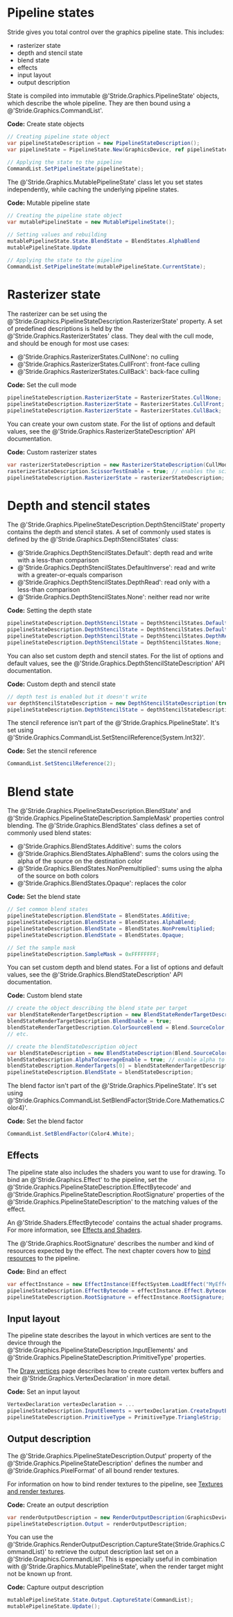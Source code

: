# Pipeline states

Stride gives you total control over the graphics pipeline state. This includes:

- rasterizer state
- depth and stencil state
- blend state
- effects
- input layout
- output description

State is compiled into immutable @'Stride.Graphics.PipelineState' objects, which describe the whole pipeline. They are then bound using a @'Stride.Graphics.CommandList'.

**Code:** Create state objects

```cs
// Creating pipeline state object
var pipelineStateDescription = new PipelineStateDescription();
var pipelineState = PipelineState.New(GraphicsDevice, ref pipelineStateDescription);
 
// Applying the state to the pipeline
CommandList.SetPipelineState(pipelineState);
```

The @'Stride.Graphics.MutablePipelineState' class let you set states independently, while caching the underlying pipeline states.

**Code:** Mutable pipeline state

```cs
// Creating the pipeline state object
var mutablePipelineState = new MutablePipelineState();

// Setting values and rebuilding
mutablePipelineState.State.BlendState = BlendStates.AlphaBlend
mutablePipelineState.Update
 
// Applying the state to the pipeline
CommandList.SetPipelineState(mutablePipelineState.CurrentState);
```

# Rasterizer state

The rasterizer can be set using the @'Stride.Graphics.PipelineStateDescription.RasterizerState' property. A set of predefined descriptions is held by the @'Stride.Graphics.RasterizerStates' class. They deal with the cull mode, and should be enough for most use cases:

- @'Stride.Graphics.RasterizerStates.CullNone': no culling
- @'Stride.Graphics.RasterizerStates.CullFront': front-face culling
- @'Stride.Graphics.RasterizerStates.CullBack': back-face culling

**Code:** Set the cull mode

```cs
pipelineStateDescription.RasterizerState = RasterizerStates.CullNone;
pipelineStateDescription.RasterizerState = RasterizerStates.CullFront;
pipelineStateDescription.RasterizerState = RasterizerStates.CullBack;
```

You can create your own custom state. For the list of options and default values, see the @'Stride.Graphics.RasterizerStateDescription' API documentation.

**Code:** Custom rasterizer states

```cs
var rasterizerStateDescription = new RasterizerStateDescription(CullMode.Front);
rasterizerStateDescription.ScissorTestEnable = true; // enables the scissor test
pipelineStateDescription.RasterizerState = rasterizerStateDescription;
```

# Depth and stencil states

The @'Stride.Graphics.PipelineStateDescription.DepthStencilState' property contains the depth and stencil states. A set of commonly used states is defined by the @'Stride.Graphics.DepthStencilStates' class:

- @'Stride.Graphics.DepthStencilStates.Default': depth read and write with a less-than comparison
- @'Stride.Graphics.DepthStencilStates.DefaultInverse': read and write with a greater-or-equals comparison
- @'Stride.Graphics.DepthStencilStates.DepthRead': read only with a less-than comparison
- @'Stride.Graphics.DepthStencilStates.None': neither read nor write

**Code:** Setting the depth state

```cs
pipelineStateDescription.DepthStencilState = DepthStencilStates.Default;
pipelineStateDescription.DepthStencilState = DepthStencilStates.DefaultInverse;
pipelineStateDescription.DepthStencilState = DepthStencilStates.DepthRead;
pipelineStateDescription.DepthStencilState = DepthStencilStates.None;
```

You can also set custom depth and stencil states. For the  list of options and default values, see the @'Stride.Graphics.DepthStencilStateDescription' API documentation.

**Code:** Custom depth and stencil state

```cs
// depth test is enabled but it doesn't write
var depthStencilStateDescription = new DepthStencilStateDescription(true, false);
pipelineStateDescription.DepthStencilState = depthStencilStateDescription;
```

The stencil reference isn't part of the @'Stride.Graphics.PipelineState'. It's set using @'Stride.Graphics.CommandList.SetStencilReference(System.Int32)'.

**Code:** Set the stencil reference

```cs
CommandList.SetStencilReference(2);
```


# Blend state

The @'Stride.Graphics.PipelineStateDescription.BlendState' and @'Stride.Graphics.PipelineStateDescription.SampleMask' properties control blending. The @'Stride.Graphics.BlendStates' class defines a set of commonly used blend states:

- @'Stride.Graphics.BlendStates.Additive': sums the colors 
- @'Stride.Graphics.BlendStates.AlphaBlend': sums the colors using the alpha of the source on the destination color
- @'Stride.Graphics.BlendStates.NonPremultiplied': sums using the alpha of the source on both colors
- @'Stride.Graphics.BlendStates.Opaque': replaces the color

**Code:** Set the blend state

```cs
// Set common blend states
pipelineStateDescription.BlendState = BlendStates.Additive;
pipelineStateDescription.BlendState = BlendStates.AlphaBlend;
pipelineStateDescription.BlendState = BlendStates.NonPremultiplied;
pipelineStateDescription.BlendState = BlendStates.Opaque;

// Set the sample mask
pipelineStateDescription.SampleMask = 0xFFFFFFFF;
```

You can set custom depth and blend states. For a list of options and default values, see the @'Stride.Graphics.BlendStateDescription' API documentation.

**Code:** Custom blend state

```cs
// create the object describing the blend state per target
var blendStateRenderTargetDescription = new BlendStateRenderTargetDescription();
blendStateRenderTargetDescription.BlendEnable = true;
blendStateRenderTargetDescription.ColorSourceBlend = Blend.SourceColor;
// etc.

// create the blendStateDescription object
var blendStateDescription = new BlendStateDescription(Blend.SourceColor, Blend.InverseSourceColor);
blendStateDescription.AlphaToCoverageEnable = true; // enable alpha to coverage
blendStateDescription.RenderTargets[0] = blendStateRenderTargetDescription;
pipelineStateDescription.BlendState = blendStateDescription;
```

The blend factor isn't part of the @'Stride.Graphics.PipelineState'. It's set using @'Stride.Graphics.CommandList.SetBlendFactor(Stride.Core.Mathematics.Color4)'.

**Code:** Set the blend factor

```cs
CommandList.SetBlendFactor(Color4.White);
```

## Effects

The pipeline state also includes the shaders you want to use for drawing.
To bind an @'Stride.Graphics.Effect' to the pipeline, set the @'Stride.Graphics.PipelineStateDescription.EffectBytecode'
and @'Stride.Graphics.PipelineStateDescription.RootSignature' properties of the @'Stride.Graphics.PipelineStateDescription' to the matching values of the effect.

An @'Stride.Shaders.EffectBytecode' contains the actual shader programs. For more information, see [Effects and Shaders](../effects-and-shaders/index.md).

The @'Stride.Graphics.RootSignature' describes the number and kind of resources expected by the effect. The next chapter covers how to [bind resources](resources.md) to the pipeline.

**Code:** Bind an effect

```cs
var effectInstance = new EffectInstance(EffectSystem.LoadEffect("MyEffect").WaitForResult());
pipelineStateDescription.EffectBytecode = effectInstance.Effect.Bytecode;
pipelineStateDescription.RootSignature = effectInstance.RootSignature;
```

## Input layout

The pipeline state describes the layout in which vertices are sent to the device through the @'Stride.Graphics.PipelineStateDescription.InputElements' and @'Stride.Graphics.PipelineStateDescription.PrimitiveType' properties.

The [Draw vertices](draw-vertices.md) page describes how to create custom vertex buffers and their @'Stride.Graphics.VertexDeclaration' in more detail.

**Code:** Set an input layout

```cs
VertexDeclaration vertexDeclaration = ...
pipelineStateDescription.InputElements = vertexDeclaration.CreateInputElements();
pipelineStateDescription.PrimitiveType = PrimitiveType.TriangleStrip;
```

## Output description

The @'Stride.Graphics.PipelineStateDescription.Output' property of the @'Stride.Graphics.PipelineStateDescription' defines the number and @'Stride.Graphics.PixelFormat' of all bound render textures.

For information on how to bind render textures to the pipeline, see [Textures and render textures](textures-and-render-textures.md).

**Code:** Create an output description

```cs
var renderOutputDescription = new RenderOutputDescription(GraphicsDevice.Presenter.BackBuffer.Format, GraphicsDevice.Presenter.DepthStencilBuffer.Format);
pipelineStateDescription.Output = renderOutputDescription;
```

You can use the @'Stride.Graphics.RenderOutputDescription.CaptureState(Stride.Graphics.CommandList)' to retrieve the output description last set on a @'Stride.Graphics.CommandList'. This is especially useful in combination with @'Stride.Graphics.MutablePipelineState', when the render target might not be known up front.

**Code:** Capture output description

```cs
mutablePipelineState.State.Output.CaptureState(CommandList);
mutablePipelineState.Update();
```
